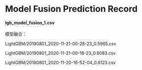 # Model Fusion Prediction Record

#### lgb_model_fusion_1.csv

模型融合：

LightGBM/20190801_2020-11-21-00-28-23_0.5965.csv

LightGBM/20190801_2020-11-21-00-18-23_0.6083.csv

LightGBM/20190801_2020-11-20-16-52-04_0.6123.csv